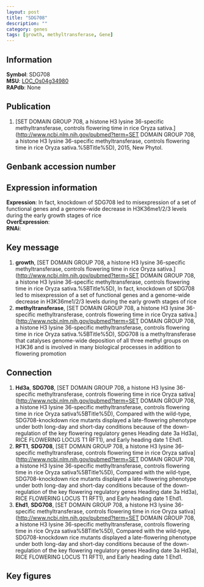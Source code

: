 ```yaml
---
layout: post
title: "SDG708"
description: ""
category: genes
tags: [growth, methyltransferase, Gene]
---
```


## Information
__Symbol__: SDG708  
__MSU__: [LOC_Os04g34980](http://rice.plantbiology.msu.edu/cgi-bin/ORF_infopage.cgi?orf=LOC_Os04g34980)  
__RAPdb__: None  

## Publication
1. [SET DOMAIN GROUP 708, a histone H3 lysine 36-specific methyltransferase, controls flowering time in rice Oryza sativa.](http://www.ncbi.nlm.nih.gov/pubmed?term=SET DOMAIN GROUP 708, a histone H3 lysine 36-specific methyltransferase, controls flowering time in rice Oryza sativa.%5BTitle%5D), 2015, New Phytol.

## Genbank accession number

## Expression information
__Expression__: In fact, knockdown of SDG708 led to misexpression of a set of functional genes and a genome-wide decrease in H3K36me1/2/3 levels during the early growth stages of rice  
__OverExpression__:  
__RNAi__:  

## Key message
1. __growth__, [SET DOMAIN GROUP 708, a histone H3 lysine 36-specific methyltransferase, controls flowering time in rice Oryza sativa.](http://www.ncbi.nlm.nih.gov/pubmed?term=SET DOMAIN GROUP 708, a histone H3 lysine 36-specific methyltransferase, controls flowering time in rice Oryza sativa.%5BTitle%5D),  In fact, knockdown of SDG708 led to misexpression of a set of functional genes and a genome-wide decrease in H3K36me1/2/3 levels during the early growth stages of rice
2. __methyltransferase__, [SET DOMAIN GROUP 708, a histone H3 lysine 36-specific methyltransferase, controls flowering time in rice Oryza sativa.](http://www.ncbi.nlm.nih.gov/pubmed?term=SET DOMAIN GROUP 708, a histone H3 lysine 36-specific methyltransferase, controls flowering time in rice Oryza sativa.%5BTitle%5D),  SDG708 is a methyltransferase that catalyses genome-wide deposition of all three methyl groups on H3K36 and is involved in many biological processes in addition to flowering promotion

## Connection
1. __Hd3a__, __SDG708__, [SET DOMAIN GROUP 708, a histone H3 lysine 36-specific methyltransferase, controls flowering time in rice Oryza sativa](http://www.ncbi.nlm.nih.gov/pubmed?term=SET DOMAIN GROUP 708, a histone H3 lysine 36-specific methyltransferase, controls flowering time in rice Oryza sativa%5BTitle%5D), Compared with the wild-type, SDG708-knockdown rice mutants displayed a late-flowering phenotype under both long-day and short-day conditions because of the down-regulation of the key flowering regulatory genes Heading date 3a Hd3a), RICE FLOWERING LOCUS T1 RFT1), and Early heading date 1  Ehd1.
2. __RFT1__, __SDG708__, [SET DOMAIN GROUP 708, a histone H3 lysine 36-specific methyltransferase, controls flowering time in rice Oryza sativa](http://www.ncbi.nlm.nih.gov/pubmed?term=SET DOMAIN GROUP 708, a histone H3 lysine 36-specific methyltransferase, controls flowering time in rice Oryza sativa%5BTitle%5D), Compared with the wild-type, SDG708-knockdown rice mutants displayed a late-flowering phenotype under both long-day and short-day conditions because of the down-regulation of the key flowering regulatory genes Heading date 3a Hd3a), RICE FLOWERING LOCUS T1 RFT1), and Early heading date 1  Ehd1.
3. __Ehd1__, __SDG708__, [SET DOMAIN GROUP 708, a histone H3 lysine 36-specific methyltransferase, controls flowering time in rice Oryza sativa](http://www.ncbi.nlm.nih.gov/pubmed?term=SET DOMAIN GROUP 708, a histone H3 lysine 36-specific methyltransferase, controls flowering time in rice Oryza sativa%5BTitle%5D), Compared with the wild-type, SDG708-knockdown rice mutants displayed a late-flowering phenotype under both long-day and short-day conditions because of the down-regulation of the key flowering regulatory genes Heading date 3a Hd3a), RICE FLOWERING LOCUS T1 RFT1), and Early heading date 1  Ehd1.

## Key figures


